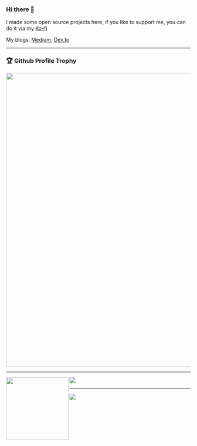 ### Hi there 👋

I made some open source projects here, if you like to support me, you can do it via my [Ko-fi](https://ko-fi.com/insthync)

My blogs: [Medium](https://medium.com/@ittipon.bay), [Dev.to](https://dev.to/insthync)

* * *

### 🏆 Github Profile Trophy
<img width=800 src="https://github-profile-trophy.vercel.app/?username=insthync&column=8&theme=juicyfresh&no-bg=true&no-frame=true"/>

* * *

<div>
  <img height="170" align="left" src="https://github-readme-stats.vercel.app/api?username=insthync&count_private=true&include_all_commits=true" />
  <img src="https://github-readme-stats.vercel.app/api/top-langs/?username=insthync&layout=compact" />
</div>

* * *

<img src="http://github-readme-streak-stats.herokuapp.com?user=insthync&theme=default&date_format=M%20j%5B%2C%20Y%5D" />

<!--
**insthync/insthync** is a ✨ _special_ ✨ repository because its `README.md` (this file) appears on your GitHub profile.

Here are some ideas to get you started:

- 🔭 I’m currently working on ...
- 🌱 I’m currently learning ...
- 👯 I’m looking to collaborate on ...
- 🤔 I’m looking for help with ...
- 💬 Ask me about ...
- 📫 How to reach me: ...
- 😄 Pronouns: ...
- ⚡ Fun fact: ...
-->
